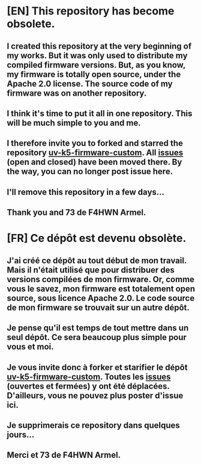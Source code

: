 # [EN] This repository has become obsolete. 
## I created this repository at the very beginning of my works. But it was only used to distribute my compiled firmware versions. But, as you know, my firmware is totally open source, under the Apache 2.0 license. The source code of my firmware was on another repository. 
## I think it's time to put it all in one repository. This will be much simple to you and me. 
## I therefore invite you to forked and starred the repository [uv-k5-firmware-custom](https://github.com/armel/uv-k5-firmware-custom). All [issues](https://github.com/armel/uv-k5-firmware-custom/issues) (open and closed) have been moved there. By the way, you can no longer post issue here.
## I'll remove this repository in a few days...

## Thank you and 73 de F4HWN Armel.

# [FR] Ce dépôt est devenu obsolète. 
## J'ai créé ce dépôt au tout début de mon travail. Mais il n'était utilisé que pour distribuer des versions compilées de mon firmware. Or, comme vous le savez, mon firmware est totalement open source, sous licence Apache 2.0. Le code source de mon firmware se trouvait sur un autre dépôt. 
## Je pense qu'il est temps de tout mettre dans un seul dépôt. Ce sera beaucoup plus simple pour vous et moi. 
## Je vous invite donc à forker et starifier le dépôt [uv-k5-firmware-custom](https://github.com/armel/uv-k5-firmware-custom). Toutes les [issues](https://github.com/armel/uv-k5-firmware-custom/issues) (ouvertes et fermées) y ont été déplacées. D'ailleurs, vous ne pouvez plus poster d'issue ici.
## Je supprimerais ce repository dans quelques jours...

## Merci et 73 de F4HWN Armel.
